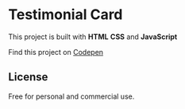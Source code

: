 # Testimonial Card
This project is built with **HTML** **CSS** and **JavaScript**

Find this project on [Codepen](https://codepen.io/ibrahima92/full/mdbLmVX)
## License
Free for personal and commercial use.
